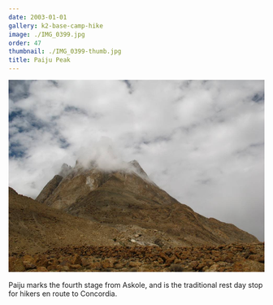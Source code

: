 ```yaml
---
date: 2003-01-01
gallery: k2-base-camp-hike
image: ./IMG_0399.jpg
order: 47
thumbnail: ./IMG_0399-thumb.jpg
title: Paiju Peak
---
```


![Paiju Peak](./IMG_0399.jpg)

Paiju marks the fourth stage from Askole, and is the traditional rest day stop for hikers en route to Concordia.